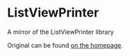# ListViewPrinter
A mirror of the ListViewPrinter library

Original can be found [on the homepage](https://www.codeproject.com/kb/list/objectlistview.aspx).
